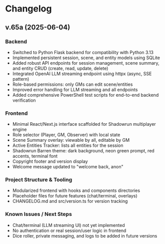 # Changelog

## v.65a (2025-06-04)
### Backend
- Switched to Python Flask backend for compatibility with Python 3.13
- Implemented persistent session, scene, and entity models using SQLite
- Added robust API endpoints for session management, scene summary, and entity CRUD (create, read, update, delete)
- Integrated OpenAI LLM streaming endpoint using httpx (async, SSE pattern)
- Role-based permissions: only GMs can edit scene/entities
- Improved error handling for LLM streaming and all endpoints
- Added comprehensive PowerShell test scripts for end-to-end backend verification

### Frontend
- Minimal React/Next.js interface scaffolded for Shadowrun multiplayer engine
- Role selector (Player, GM, Observer) with local state
- Scene Summary overlay: viewable by all, editable by GM
- Active Entities Tracker: lists all entities for the session
- Shadowrun Barren theme: dark background, neon green prompt, red accents, terminal font
- Copyright footer and version display
- Welcome message updated to "welcome back, anon"

### Project Structure & Tooling
- Modularized frontend with hooks and components directories
- Placeholder files for future features (chat/terminal, overlays)
- CHANGELOG.md and src/version.ts for version tracking

### Known Issues / Next Steps
- Chat/terminal (LLM streaming UI) not yet implemented
- No authentication or real session/user logic in frontend
- Dice roller, private messaging, and logs to be added in future versions
